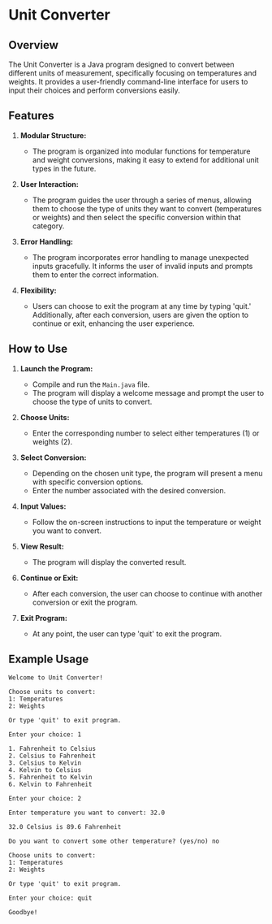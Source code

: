 # Unit Converter

## Overview

The Unit Converter is a Java program designed to convert between different units of measurement, specifically focusing on temperatures and weights. It provides a user-friendly command-line interface for users to input their choices and perform conversions easily.

## Features

1. **Modular Structure:**
   - The program is organized into modular functions for temperature and weight conversions, making it easy to extend for additional unit types in the future.

2. **User Interaction:**
   - The program guides the user through a series of menus, allowing them to choose the type of units they want to convert (temperatures or weights) and then select the specific conversion within that category.

3. **Error Handling:**
   - The program incorporates error handling to manage unexpected inputs gracefully. It informs the user of invalid inputs and prompts them to enter the correct information.

4. **Flexibility:**
   - Users can choose to exit the program at any time by typing 'quit.' Additionally, after each conversion, users are given the option to continue or exit, enhancing the user experience.


## How to Use

1. **Launch the Program:**
   - Compile and run the `Main.java` file.
   - The program will display a welcome message and prompt the user to choose the type of units to convert.

2. **Choose Units:**
   - Enter the corresponding number to select either temperatures (1) or weights (2).

3. **Select Conversion:**
   - Depending on the chosen unit type, the program will present a menu with specific conversion options.
   - Enter the number associated with the desired conversion.

4. **Input Values:**
   - Follow the on-screen instructions to input the temperature or weight you want to convert.

5. **View Result:**
   - The program will display the converted result.

6. **Continue or Exit:**
   - After each conversion, the user can choose to continue with another conversion or exit the program.

7. **Exit Program:**
   - At any point, the user can type 'quit' to exit the program.


## Example Usage

    
    Welcome to Unit Converter!

    Choose units to convert:
    1: Temperatures
    2: Weights

    Or type 'quit' to exit program.

    Enter your choice: 1

    1. Fahrenheit to Celsius
    2. Celsius to Fahrenheit
    3. Celsius to Kelvin
    4. Kelvin to Celsius
    5. Fahrenheit to Kelvin
    6. Kelvin to Fahrenheit

    Enter your choice: 2

    Enter temperature you want to convert: 32.0

    32.0 Celsius is 89.6 Fahrenheit

    Do you want to convert some other temperature? (yes/no) no

    Choose units to convert:
    1: Temperatures
    2: Weights

    Or type 'quit' to exit program.

    Enter your choice: quit

    Goodbye!
